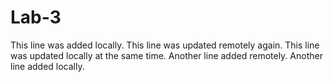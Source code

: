 # Lab-3
This line was added locally.
This line was updated remotely again.
This line was updated locally at the same time.
Another line added remotely.
Another line added locally.
